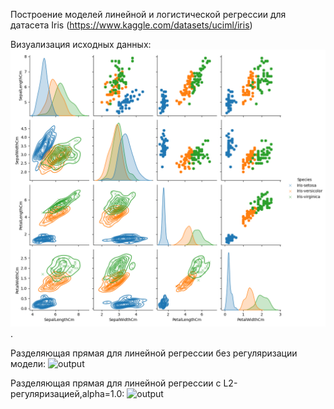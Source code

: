 Построение моделей линейной и логистической регрессии для датасета Iris (https://www.kaggle.com/datasets/uciml/iris)

Визуализация исходных данных:
![Визуализация исходных данных датасета](data.png).

Разделяющая прямая для линейной регрессии без регуляризации модели:
![output](https://github.com/user-attachments/assets/bf1cd8a3-967f-4e78-9c04-96e7a0d4067b)

Разделяющая прямая для линейной регрессии с L2-регуляризацией,alpha=1.0:
![output](https://github.com/user-attachments/assets/174c03ca-14ad-440c-b300-2c72a23aea89)
